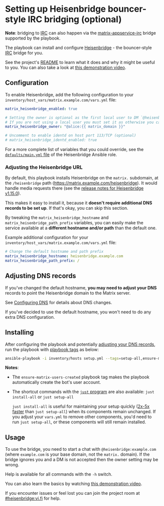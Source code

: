 # Setting up Heisenbridge bouncer-style IRC bridging (optional)

**Note**: bridging to [IRC](https://en.wikipedia.org/wiki/Internet_Relay_Chat) can also happen via the [matrix-appservice-irc](configuring-playbook-bridge-appservice-irc.md) bridge supported by the playbook.

The playbook can install and configure [Heisenbridge](https://github.com/hifi/heisenbridge) - the bouncer-style [IRC](https://en.wikipedia.org/wiki/Internet_Relay_Chat) bridge for you.

See the project's [README](https://github.com/hifi/heisenbridge/blob/master/README.md) to learn what it does and why it might be useful to you. You can also take a look at [this demonstration video](https://www.youtube.com/watch?v=nQk1Bp4tk4I).

## Configuration

To enable Heisenbridge, add the following configuration to your `inventory/host_vars/matrix.example.com/vars.yml` file:

```yaml
matrix_heisenbridge_enabled: true

# Setting the owner is optional as the first local user to DM `@heisenbridge:example.com` will be made the owner.
# If you are not using a local user you must set it as otherwise you can't DM it at all.
matrix_heisenbridge_owner: "@alice:{{ matrix_domain }}"

# Uncomment to enable identd on host port 113/TCP (optional)
# matrix_heisenbridge_identd_enabled: true
```

For a more complete list of variables that you could override, see the [`defaults/main.yml` file](../roles/custom/matrix-bridge-heisenbridge/defaults/main.yml) of the Heisenbridge Ansible role.

### Adjusting the Heisenbridge URL

By default, this playbook installs Heisenbridge on the `matrix.` subdomain, at the `/heisenbridge` path (https://matrix.example.com/heisenbridge). It would handle media requests there (see the [release notes for Heisenbridge v1.15.0](https://github.com/hifi/heisenbridge/releases/tag/v1.15.0)).

This makes it easy to install it, because it **doesn't require additional DNS records to be set up**. If that's okay, you can skip this section.

By tweaking the `matrix_heisenbridge_hostname` and `matrix_heisenbridge_path_prefix` variables, you can easily make the service available at a **different hostname and/or path** than the default one.

Example additional configuration for your `inventory/host_vars/matrix.example.com/vars.yml` file:

```yaml
# Change the default hostname and path prefix
matrix_heisenbridge_hostname: heisenbridge.example.com
matrix_heisenbridge_path_prefix: /
```

## Adjusting DNS records

If you've changed the default hostname, **you may need to adjust your DNS** records to point the Heisenbridge domain to the Matrix server.

See [Configuring DNS](configuring-dns.md) for details about DNS changes.

If you've decided to use the default hostname, you won't need to do any extra DNS configuration.

## Installing

After configuring the playbook and potentially [adjusting your DNS records](#adjusting-dns-records), run the playbook with [playbook tags](playbook-tags.md) as below:

<!-- NOTE: let this conservative command run (instead of install-all) to make it clear that failure of the command means something is clearly broken. -->
```sh
ansible-playbook -i inventory/hosts setup.yml --tags=setup-all,ensure-matrix-users-created,start
```

**Notes**:

- The `ensure-matrix-users-created` playbook tag makes the playbook automatically create the bot's user account.

- The shortcut commands with the [`just` program](just.md) are also available: `just install-all` or `just setup-all`

  `just install-all` is useful for maintaining your setup quickly ([2x-5x faster](../CHANGELOG.md#2x-5x-performance-improvements-in-playbook-runtime) than `just setup-all`) when its components remain unchanged. If you adjust your `vars.yml` to remove other components, you'd need to run `just setup-all`, or these components will still remain installed.

## Usage

To use the bridge, you need to start a chat with `@heisenbridge:example.com` (where `example.com` is your base domain, not the `matrix.` domain). If the bridge ignores you and a DM is not accepted then the owner setting may be wrong.

Help is available for all commands with the `-h` switch.

You can also learn the basics by watching [this demonstration video](https://www.youtube.com/watch?v=nQk1Bp4tk4I).

If you encounter issues or feel lost you can join the project room at [#heisenbridge:vi.fi](https://matrix.to/#/#heisenbridge:vi.fi) for help.
